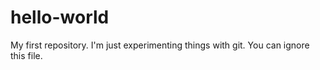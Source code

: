 # hello-world
My first repository. 
I'm just experimenting things with git.
You can ignore this file.
